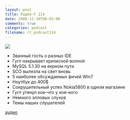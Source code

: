 ```yaml
---
layout: post
title: Радио–Т 114
date: 2008-11-30T08:03:00
comments: true
categories: podcast
filename: rt_podcast114
---
```

![](https://radio-t.com/images/radio-t/rt114.png)


- Званный гость o разных IDE
- Гугл накрывает кризисной волной
- MySQL 5.1.30 на верном пути
- SCO вылезла на свет вновь
- 5 наиболее обсуждаемых фичей Win7
- Ноутбук до 400$
- Сокрушительный успех Nokia5800 в одном магазине
- Гугл утянул кое–что у кое–кого
- Немного эпловых слухов
- Темы наших слушателей

[аудио](http://cdn.radio-t.com/rt_podcast114.mp3)
<audio src="http://cdn.radio-t.com/rt_podcast114.mp3" preload="none"></audio>

